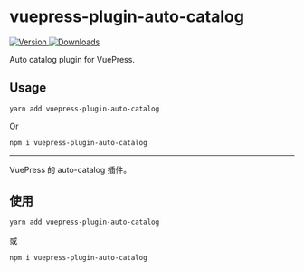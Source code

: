 # vuepress-plugin-auto-catalog

[![Version](https://img.shields.io/npm/v/vuepress-plugin-auto-catalog.svg?style=flat-square&logo=npm) ![Downloads](https://img.shields.io/npm/dm/vuepress-plugin-auto-catalog.svg?style=flat-square&logo=npm)](https://www.npmjs.com/package/vuepress-plugin-auto-catalog)

Auto catalog plugin for VuePress.

## Usage

```bash
yarn add vuepress-plugin-auto-catalog
```

Or

```bash
npm i vuepress-plugin-auto-catalog
```

---

VuePress 的 auto-catalog 插件。

## 使用

```bash
yarn add vuepress-plugin-auto-catalog
```

或

```bash
npm i vuepress-plugin-auto-catalog
```
